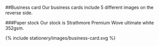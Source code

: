 ##Business card
Our business cards include 5 different images on the reverse side.

###Paper stock
Our stock is Strathmore Premium Wove ultimate white 352gsm.

{% include stationery/images/business-card.svg %}
